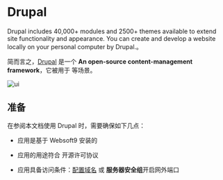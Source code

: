 # Drupal

Drupal includes 40,000+ modules and 2500+ themes available to extend site functionality and appearance. You can create and develop a website locally on your personal computer by Drupal.。  

简而言之，[Drupal](https://www.drupal.org/) 是一个 **An open-source content-management framework**，它被用于   等场景。   


![ui](https://libs.websoft9.com/Websoft9/DocsPicture/zh/drupal/drupal-gui-websoft9.png)


## 准备

在参阅本文档使用 Drupal 时，需要确保如下几点：

- 应用是基于 Websoft9 安装的

- 应用的用途符合 [](https://some_license_url) 开源许可协议

- 应用具备访问条件：[配置域名](./guide/appsetdomain) 或 **服务器安全组**开启网外端口